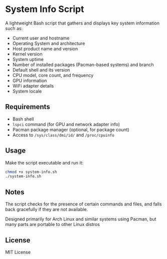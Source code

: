 # System Info Script

A lightweight Bash script that gathers and displays key system information such as:

- Current user and hostname  
- Operating System and architecture  
- Host product name and version  
- Kernel version  
- System uptime  
- Number of installed packages (Pacman-based systems) and branch  
- Default shell and its version  
- CPU model, core count, and frequency  
- GPU information  
- WiFi adapter details  
- System locale

## Requirements

- Bash shell  
- `lspci` command (for GPU and network adapter info)  
- Pacman package manager (optional, for package count)  
- Access to `/sys/class/dmi/id/` and `/proc/cpuinfo`

## Usage

Make the script executable and run it:

```bash
chmod +x system-info.sh
./system-info.sh
```

## Notes

The script checks for the presence of certain commands and files, and falls back gracefully if they are not available.

Designed primarily for Arch Linux and similar systems using Pacman, but many parts are portable to other Linux distros

## License
MIT License